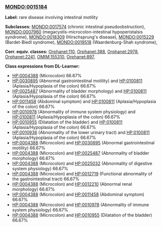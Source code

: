 
### [MONDO:0015184](http://purl.obolibrary.org/obo/MONDO_0015184)
**Label:** rare disease involving intestinal motility

**Subclasses:** [MONDO:0017574](http://purl.obolibrary.org/obo/MONDO_0017574) (chronic intestinal pseudoobstruction), [MONDO:0007960](http://purl.obolibrary.org/obo/MONDO_0007960) (megacystis-microcolon-intestinal hypoperistalsis syndrome), [MONDO:0018309](http://purl.obolibrary.org/obo/MONDO_0018309) (Hirschsprung's disease), [MONDO:0015229](http://purl.obolibrary.org/obo/MONDO_0015229) (Bardet-Biedl syndrome), [MONDO:0019518](http://purl.obolibrary.org/obo/MONDO_0019518) (Waardenburg-Shah syndrome), 

**Corr. equiv. classes:** [Orphanet:110](http://www.orpha.net/ORDO/Orphanet_110), [Orphanet:388](http://www.orpha.net/ORDO/Orphanet_388), [Orphanet:2978](http://www.orpha.net/ORDO/Orphanet_2978), [Orphanet:2241](http://www.orpha.net/ORDO/Orphanet_2241), [OMIM:155310](http://purl.obolibrary.org/obo/OMIM_155310), [Orphanet:897](http://www.orpha.net/ORDO/Orphanet_897), 

**Class expressions from DL-Learner:**

- [HP:0004388](http://purl.obolibrary.org/obo/HP_0004388) (Microcolon) 66.67%
- [HP:0030895](http://purl.obolibrary.org/obo/HP_0030895) (Abnormal gastrointestinal motility) and [HP:0100811](http://purl.obolibrary.org/obo/HP_0100811) (Aplasia/Hypoplasia of the colon) 66.67%
- [HP:0025487](http://purl.obolibrary.org/obo/HP_0025487) (Abnormality of bladder morphology) and [HP:0100811](http://purl.obolibrary.org/obo/HP_0100811) (Aplasia/Hypoplasia of the colon) 66.67%
- [HP:0011458](http://purl.obolibrary.org/obo/HP_0011458) (Abdominal symptom) and [HP:0100811](http://purl.obolibrary.org/obo/HP_0100811) (Aplasia/Hypoplasia of the colon) 66.67%
- [HP:0010978](http://purl.obolibrary.org/obo/HP_0010978) (Abnormality of immune system physiology) and [HP:0100811](http://purl.obolibrary.org/obo/HP_0100811) (Aplasia/Hypoplasia of the colon) 66.67%
- [HP:0010955](http://purl.obolibrary.org/obo/HP_0010955) (Dilatation of the bladder) and [HP:0100811](http://purl.obolibrary.org/obo/HP_0100811) (Aplasia/Hypoplasia of the colon) 66.67%
- [HP:0010936](http://purl.obolibrary.org/obo/HP_0010936) (Abnormality of the lower urinary tract) and [HP:0100811](http://purl.obolibrary.org/obo/HP_0100811) (Aplasia/Hypoplasia of the colon) 66.67%
- [HP:0004388](http://purl.obolibrary.org/obo/HP_0004388) (Microcolon) and [HP:0030895](http://purl.obolibrary.org/obo/HP_0030895) (Abnormal gastrointestinal motility) 66.67%
- [HP:0004388](http://purl.obolibrary.org/obo/HP_0004388) (Microcolon) and [HP:0025487](http://purl.obolibrary.org/obo/HP_0025487) (Abnormality of bladder morphology) 66.67%
- [HP:0004388](http://purl.obolibrary.org/obo/HP_0004388) (Microcolon) and [HP:0025032](http://purl.obolibrary.org/obo/HP_0025032) (Abnormality of digestive system physiology) 66.67%
- [HP:0004388](http://purl.obolibrary.org/obo/HP_0004388) (Microcolon) and [HP:0012719](http://purl.obolibrary.org/obo/HP_0012719) (Functional abnormality of the gastrointestinal tract) 66.67%
- [HP:0004388](http://purl.obolibrary.org/obo/HP_0004388) (Microcolon) and [HP:0012210](http://purl.obolibrary.org/obo/HP_0012210) (Abnormal renal morphology) 66.67%
- [HP:0004388](http://purl.obolibrary.org/obo/HP_0004388) (Microcolon) and [HP:0011458](http://purl.obolibrary.org/obo/HP_0011458) (Abdominal symptom) 66.67%
- [HP:0004388](http://purl.obolibrary.org/obo/HP_0004388) (Microcolon) and [HP:0010978](http://purl.obolibrary.org/obo/HP_0010978) (Abnormality of immune system physiology) 66.67%
- [HP:0004388](http://purl.obolibrary.org/obo/HP_0004388) (Microcolon) and [HP:0010955](http://purl.obolibrary.org/obo/HP_0010955) (Dilatation of the bladder) 66.67%


